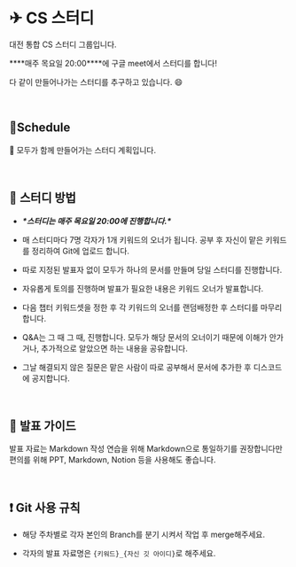 # **✈ CS 스터디**




대전 통합 CS 스터디 그룹입니다. 

***\*매주 목요일 20:00\****에 구글 meet에서 스터디를 합니다!

다 같이 만들어나가는 스터디를 추구하고 있습니다. :smile:

<br>

##  :calendar:Schedule

🌈 모두가 함께 만들어가는 스터디 계획입니다.  

<br>



##  :memo: 스터디 방법


* ***\*스터디는 매주 목요일 20:00에 진행합니다.\****

* 매 스터디마다 7명 각자가 1개 키워드의 오너가 됩니다. 공부 후 자신이 맡은 키워드를 정리하여 Git에 업로드 합니다.

* 따로 지정된 발표자 없이 모두가 하나의 문서를 만들며 당일 스터디를 진행합니다.

* 자유롭게 토의를 진행하며 발표가 필요한 내용은 키워드 오너가 발표합니다.

* 다음 챕터 키워드셋을 정한 후 각 키워드의 오너를 랜덤배정한 후 스터디를 마무리합니다. 

* Q&A는 그 때 그 때, 진행합니다. 모두가 해당 문서의 오너이기 때문에 이해가 안가거나, 추가적으로 알았으면 하는 내용을 공유합니다. 

* 그날 해결되지 않은 질문은 맡은 사람이 따로 공부해서 문서에 추가한 후 디스코드에 공지합니다.





<br>

##  :green_book: 발표 가이드

발표 자료는 Markdown 작성 연습을 위해 Markdown으로 통일하기를 권장합니다만 
편의를 위해 PPT, Markdown, Notion 등을 사용해도 좋습니다.





<br>

##  :heavy_exclamation_mark: Git 사용 규칙


- 해당 주차별로 각자 본인의 Branch를 분기 시켜서 작업 후 merge해주세요.

- 각자의 발표 자료명은 `{키워드}_{자신 깃 아이디}`로 해주세요.